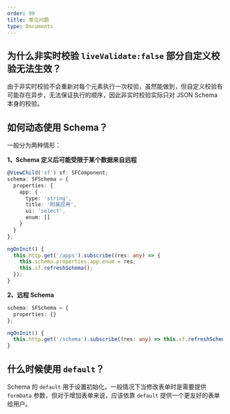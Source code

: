 ```yaml
---
order: 99
title: 常见问题
type: Documents
---
```


## 为什么非实时校验 `liveValidate:false` 部分自定义校验无法生效？

由于非实时校验不会重新对每个元素执行一次校验，虽然能做到，但自定义校验有可能存在异步，无法保证执行的顺序，因此非实时校验实际只对 JSON Schema 本身的校验。

## 如何动态使用 Schema？

一般分为两种情形：

**1、Schema 定义后可能受限于某个数据来自远程**

```ts
@ViewChild('sf') sf: SFComponent;
schema: SFSchema = {
  properties: {
    app: {
      type: 'string',
      title: '附属应用',
      ui: 'select',
      enum: []
    }
  }
};

ngOnInit() {
  this.http.get('/apps').subscribe((res: any) => {
    this.schema.properties.app.enum = res;
    this.sf.refreshSchema();
  });
}
```

**2、远程 Schema**

```ts
schema: SFSchema = {
  properties: {}
};

ngOnInit() {
  this.http.get('/schema').subscribe((res: any) => this.sf.refreshSchema(res));
}
```

## 什么时候使用 `default`？

Schema 的 `default` 用于设置初始化，一般情况下当修改表单时是需要提供 `formData` 参数，但对于增加表单来说，应该依靠 `default` 提供一个更友好的表单给用户。
